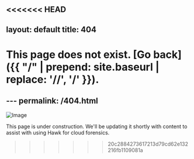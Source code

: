 <<<<<<< HEAD
---
layout: default
title: 404
---

This page does not exist. [Go back]({{ "/" | prepend: site.baseurl | replace: '//', '/' }}).
=======
﻿---
permalink: /404.html
---

 ![Image](https://i.ibb.co/3cPMTM1/Hawk-2.png)

This page is under construction. We'll be updating it shortly with content to assist with using Hawk for cloud forensics.
>>>>>>> 20c2884273617213d79cd62e132216fb1109081a
